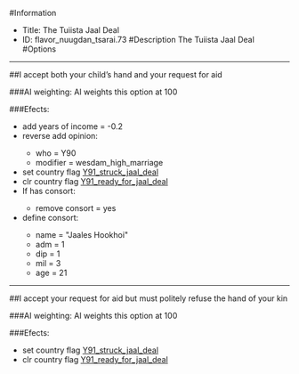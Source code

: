 #Information
 - Title: The Tuiista Jaal Deal
 - ID: flavor_nuugdan_tsarai.73
#Description
The Tuiista Jaal Deal
#Options

___
##I accept both your child’s hand and your request for aid

###AI weighting:
AI weights this option at 100


###Efects:<ul><li>add years of income = -0.2</li><li>reverse add opinion:</li><ul><li>who = Y90</li><li>modifier = wesdam_high_marriage</li></ul><li>set country flag [Y91_struck_jaal_deal](../flags/y91_struck_jaal_deal.md)</li><li>clr country flag [Y91_ready_for_jaal_deal](../flags/y91_ready_for_jaal_deal.md)</li><li>If has consort:</li><ul><li>remove consort = yes</li></ul><li>define consort:</li><ul><li>name = "Jaales Hookhoi"</li><li>adm = 1</li><li>dip = 1</li><li>mil = 3</li><li>age = 21</li></ul></ul>

___
##I accept your request for aid but must politely refuse the hand of your kin

###AI weighting:
AI weights this option at 100


###Efects:<ul><li>set country flag [Y91_struck_jaal_deal](../flags/y91_struck_jaal_deal.md)</li><li>clr country flag [Y91_ready_for_jaal_deal](../flags/y91_ready_for_jaal_deal.md)</li></ul>
